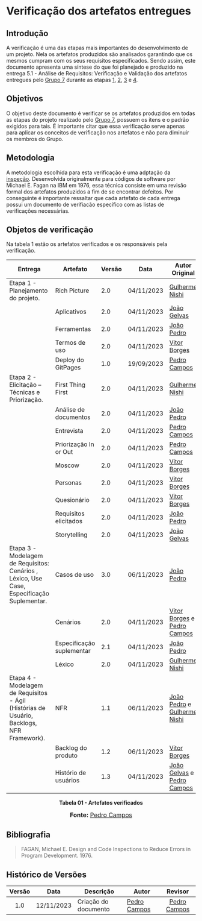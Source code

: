 # Verificação dos artefatos entregues

## Introdução

A verificação é uma das etapas mais importantes do desenvolvimento de um projeto. Nela os artefatos produzidos são analisados garantindo que os mesmos cumpram com os seus requisitos especificados. Sendo assim, este documento apresenta uma síntese do que foi planejado e produzido na entrega 5.1 - Análise de Requisitos: Verificação e Validação dos artefatos entregues pelo [Grupo 7](https://requisitos-de-software.github.io/2023.2-DETRAN/) durante as etapas [1](https://requisitos-de-software.github.io/2023.2-DETRAN/Entrega_1/Rich_picture/), [2](https://requisitos-de-software.github.io/2023.2-DETRAN/Entrega_2/FTF/), [3](https://requisitos-de-software.github.io/2023.2-DETRAN/Entrega_3/casos_de_uso/) e [4](https://requisitos-de-software.github.io/2023.2-DETRAN/entrega_4/NFR/).

## Objetivos

O objetivo deste documento é verificar se os artefatos produzidos em todas as etapas do projeto realizado pelo [Grupo 7](https://requisitos-de-software.github.io/2023.2-DETRAN/), possuem os itens e o padrão exigidos para tais. É importante citar que essa verificação serve apenas para aplicar os conceitos de verificação nos artefatos e não para diminuir os membros do Grupo.

## Metodologia

A metodologia escolhida para esta verificação é uma adptação da [inspeção](http://www.linhadecodigo.com.br/artigo/492/tecnicas-de-vvampt-validacao-verificacao-e-teste.aspx). Desenvolvida originalmente para códigos de software por Michael E. Fagan na IBM em 1976, essa técnica consiste em uma revisão formal dos artefatos produzidos a fim de se encontrar defeitos. Por conseguinte é importante ressaltar que cada artefato de cada entrega possui um documento de verifiacão específico com as listas de verificações necessárias.

## Objetos de verificação

Na tabela 1 estão os artefatos verificados e os responsáveis pela verificação.

| Entrega | Artefato | Versão | Data | Autor Original | Autor da Versão | Verificado por |
|---------|----------|--------|------|----------------|-----------------|----------------|
| Etapa 1 - Planejamento do projeto. | Rich Picture | 2.0 | 04/11/2023 | [Gulherme Nishi](https://github.com/Guilherme-Nishi) | [Vitor Borges](https://github.com/VitorB2002) | -- |
|                                    | Aplicativos | 2.0 | 04/11/2023 | [João Gelvas](https://github.com/JoaoGElvas) | [Vitor Borges](https://github.com/VitorB2002) | -- |       
|                                    | Ferramentas | 2.0 | 04/11/2023 | [João Pedro](https://github.com/jpanacleto2) | [Vitor Borges](https://github.com/VitorB2002) | -- | 
|                                    | Termos de uso | 2.0 | 04/11/2023 | [Vitor Borges](https://github.com/VitorB2002) | [Vitor Borges](https://github.com/VitorB2002) | -- |
|                                    | Deploy do GitPages | 1.0| 19/09/2023 | [Pedro Campos](https://github.com/pedrocampos0) | [Pedro Campos](https://github.com/pedrocampos0) | -- |
| Etapa 2 - Elicitação – Técnicas e Priorização. | First Thing First | 2.0 | 04/11/2023 | [Gulherme Nishi](https://github.com/Guilherme-Nishi) | [Vitor Borges](https://github.com/VitorB2002) | -- |
|                                    | Análise de documentos | 2.0 | 04/11/2023 | [João Pedro](https://github.com/jpanacleto2) | [Vitor Borges](https://github.com/VitorB2002) | -- |       
|                                    | Entrevista | 2.0 | 04/11/2023 | [Pedro Campos](https://github.com/pedrocampos0) | [Vitor Borges](https://github.com/VitorB2002) | -- | 
|                                    | Priorização In or Out | 2.0 | 04/11/2023 | [Pedro Campos](https://github.com/pedrocampos0) | [Vitor Borges](https://github.com/VitorB2002) | -- | 
|                                    | Moscow | 2.0 | 04/11/2023 | [Vitor Borges](https://github.com/VitorB2002) | [Vitor Borges](https://github.com/VitorB2002) | -- |
|                                    | Personas | 2.0 | 04/11/2023 | [Vitor Borges](https://github.com/VitorB2002) | [Vitor Borges](https://github.com/VitorB2002) | -- |  
|                                    | Quesionário | 2.0 | 04/11/2023 | [Vitor Borges](https://github.com/VitorB2002) | [Vitor Borges](https://github.com/VitorB2002) | -- | 
|                                    | Requisitos elicitados | 2.0 | 04/11/2023 | [João Pedro](https://github.com/jpanacleto2) | [Vitor Borges](https://github.com/VitorB2002) | -- |
|                                    | Storytelling | 2.0 | 04/11/2023 | [João Gelvas](https://github.com/JoaoGElvas) | [Vitor Borges](https://github.com/VitorB2002) | -- |  
| Etapa 3 - Modelagem de Requisitos: Cenários , Léxico, Use Case, Especificação Suplementar. | Casos de uso | 3.0 | 06/11/2023 | [João Pedro](https://github.com/jpanacleto2) | [João Pedro](https://github.com/jpanacleto2) | -- |
|                                    | Cenários | 2.0 | 04/11/2023 | [Vitor Borges](https://github.com/VitorB2002) e [Pedro Campos](https://github.com/pedrocampos0) | [Vitor Borges](https://github.com/VitorB2002) | -- |       
|                                    | Especificação suplementar | 2.1 | 04/11/2023 | [João Pedro](https://github.com/jpanacleto2) | [João Pedro](https://github.com/jpanacleto2) | -- | 
|                                    | Léxico | 2.0 | 04/11/2023 | [Gulherme Nishi](https://github.com/Guilherme-Nishi) | [Pedro Campos](https://github.com/pedrocampos0) | -- | 
| Etapa 4 - Modelagem de Requisitos - Ágil (Histórias de Usuário, Backlogs, NFR Framework). | NFR | 1.1 | 06/11/2023 | [João Pedro](https://github.com/jpanacleto2) e [Gulherme Nishi](https://github.com/Guilherme-Nishi) | [João Pedro](https://github.com/jpanacleto2) e [Gulherme Nishi](https://github.com/Guilherme-Nishi) | -- |       
|                                    | Backlog do produto | 1.2 | 06/11/2023 | [Vitor Borges](https://github.com/VitorB2002) | [Vitor Borges](https://github.com/VitorB2002) | -- | 
|                                    | Histório de usuários| 1.3 | 04/11/2023 | [João Gelvas](https://github.com/JoaoGElvas) e [Pedro Campos](https://github.com/pedrocampos0) | [Pedro Campos](https://github.com/pedrocampos0) | -- |  

<p align="center"><b>Tabela 01 - Artefatos verificados</b><br></p>

<div align="center">
<font size="3"><p style="text-align: center"></font>


<font size="3"><p style="text-align: center"><b>Fonte:</b> <a href="https://github.com/pedrocampos0">Pedro Campos</a></p></font>
</div>

## Bibliografia

> FAGAN, Michael E. Design and Code Inspections to Reduce Errors in Program Development. 1976.
>

## Histórico de Versões

| Versão | Data   | Descrição     | Autor     |  Revisor        |
| :----: | ------ | ------------- | --------- | :-------------: |
| 1.0  | 12/11/2023 | Criação do documento  | [Pedro Campos](https://github.com/pedrocampos0) | [Pedro Campos](https://github.com/pedrocampos0) |